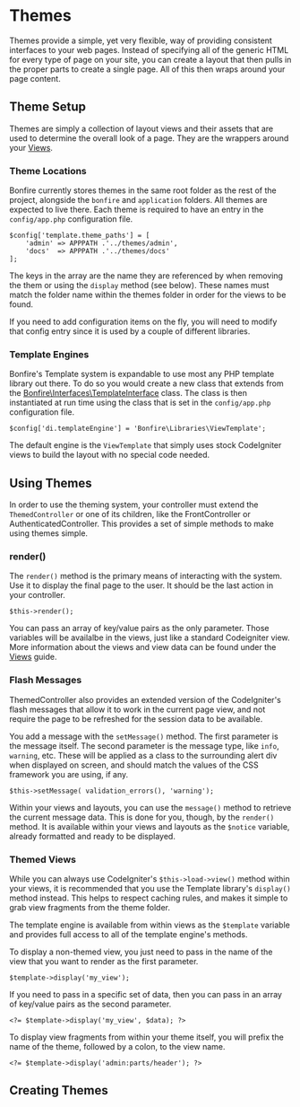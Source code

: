 # Themes

Themes provide a simple, yet very flexible, way of providing consistent interfaces to your web pages. Instead of specifying all of the generic HTML for every type of page on your site, you can create a layout that then pulls in the proper parts to create a single page. All of this then wraps around your page content.

## Theme Setup
Themes are simply a collection of layout views and their assets that are used to determine the overall look of a page. They are the wrappers around your [Views](general/views). 

### Theme Locations
Bonfire currently stores themes in the same root folder as the rest of the project, alongside the `bonfire` and `application` folders.  All themes are expected to live there. Each theme is required to have an entry in the `config/app.php` configuration file.  

	$config['template.theme_paths'] = [
    	'admin' => APPPATH .'../themes/admin',
	    'docs'  => APPPATH .'../themes/docs'
	];

The keys in the array are the name they are referenced by when removing the them or using the `display` method (see below). These names must match the folder name within the themes folder in order for the views to be found.

If you need to add configuration items on the fly, you will need to modify that config entry since it is used by a couple of different libraries. 

### Template Engines
Bonfire's Template system is expandable to use most any PHP template library out there. To do so you would create a new class that extends from the [Bonfire\Interfaces\TemplateInterface](interfaces/template) class. The class is then instantiated at run time using the class that is set in the `config/app.php` configuration file.

	$config['di.templateEngine'] = 'Bonfire\Libraries\ViewTemplate';
	
The default engine is the `ViewTemplate` that simply uses stock CodeIgniter views to build the layout with no special code needed. 

## Using Themes

In order to use the theming system, your controller must extend the `ThemedController` or one of its children, like the FrontController or AuthenticatedController. This provides a set of simple methods to make using themes simple.

### render()
The `render()` method is the primary means of interacting with the system. Use it to display the final page to the user. It should be the last action in your controller. 

	$this->render();

You can pass an array of key/value pairs as the only parameter. Those variables will be availalbe in the views, just like a standard Codeigniter view. More information about the views and view data can be found under the [Views](general/views) guide.

### Flash Messages
ThemedController also provides an extended version of the CodeIgniter's flash messages that allow it to work in the current page view, and not require the page to be refreshed for the session data to be available.

You add a message with the `setMessage()` method. The first parameter is the message itself. The second parameter is the message type, like `info`, `warning`, etc. These will be applied as a class to the surrounding alert div when displayed on screen, and should match the values of the CSS framework you are using, if any.

	$this->setMessage( validation_errors(), 'warning');

Within your views and layouts, you can use the `message()` method to retrieve the current message data. This is done for you, though, by the `render()` method. It is available within your views and layouts as the `$notice` variable, already formatted and ready to be displayed.

### Themed Views
While you can always use CodeIgniter's `$this->load->view()` method within your views, it is recommended that you use the Template library's `display()` method instead. This helps to respect caching rules, and makes
it simple to grab view fragments from the theme folder.

The template engine is available from within views as the `$template` variable and provides full access to all of the template engine's methods.

To display a non-themed view, you just need to pass in the name of the view that you want to render as the first parameter. 

	$template->display('my_view');
	
If you need to pass in a specific set of data, then you can pass in an array of key/value pairs as the second parameter. 

	<?= $template->display('my_view', $data); ?>
	
To display view fragments from within your theme itself, you will prefix the name of the theme, followed by a colon, to the view name. 

	<?= $template->display('admin:parts/header'); ?>


## Creating Themes
